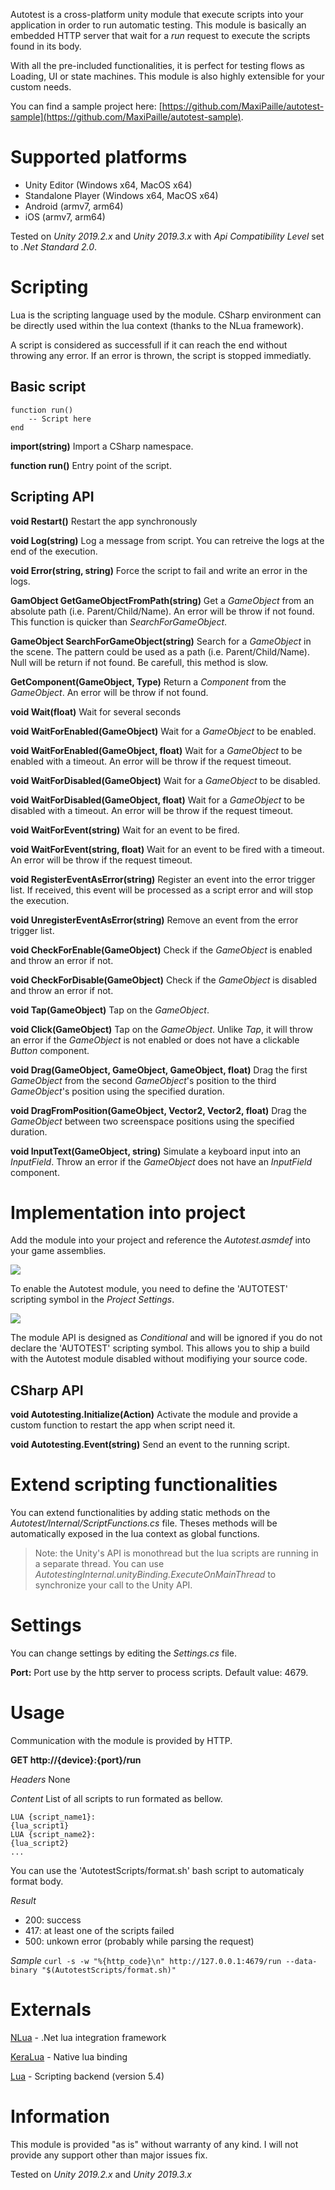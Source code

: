 

Autotest is a cross-platform unity module that execute scripts into your application in order to run automatic testing. This module is basically an embedded HTTP server that wait for a *run* request to execute the scripts found in its body.

With all the pre-included functionalities, it is perfect for testing flows as Loading, UI or state machines. This module is also highly extensible for your custom needs.

You can find a sample project here: [https://github.com/MaxiPaille/autotest-sample](https://github.com/MaxiPaille/autotest-sample).

# Supported platforms

 - Unity Editor (Windows x64, MacOS x64)
 - Standalone Player (Windows x64, MacOS x64)
 - Android (armv7, arm64)
 - iOS (armv7, arm64)

Tested on *Unity 2019.2.x* and *Unity 2019.3.x* with *Api Compatibility Level* set to *.Net Standard 2.0*.

# Scripting

Lua is the scripting language used by the module. CSharp environment can be directly used within the lua context (thanks to the NLua framework).

A script is considered as successfull if it can reach the end without throwing any error. If an error is thrown, the script is stopped immediatly.

## Basic script

    function run()
	    -- Script here
    end

**import(string)**
Import a CSharp namespace.

**function run()**
Entry point of the script.

## Scripting API

**void Restart()**
Restart the app synchronously

**void Log(string)**
Log a message from script. You can retreive the logs at the end of the execution.

**void Error(string, string)**
Force the script to fail and write an error in the logs.

**GamObject GetGameObjectFromPath(string)**
Get a *GameObject* from an absolute path (i.e. Parent/Child/Name). An error will be throw if not found. This function is quicker than *SearchForGameObject*.

**GameObject SearchForGameObject(string)**
Search for a *GameObject* in the scene. The pattern could be used as a path (i.e. Parent/Child/Name). Null will be return if not found. Be carefull, this method is slow.

**GetComponent(GameObject, Type)**
Return a *Component* from the *GameObject*. An error will be throw if not found.

**void Wait(float)**
Wait for several seconds

**void WaitForEnabled(GameObject)**
Wait for a *GameObject* to be enabled.

**void WaitForEnabled(GameObject, float)**
Wait for a *GameObject* to be enabled with a timeout. An error will be throw if the request timeout.

**void WaitForDisabled(GameObject)**
Wait for a *GameObject* to be disabled.

**void WaitForDisabled(GameObject, float)**
Wait for a *GameObject* to be disabled with a timeout. An error will be throw if the request timeout.

**void WaitForEvent(string)**
Wait for an event to be fired.

**void WaitForEvent(string, float)**
Wait for an event to be fired with a timeout. An error will be throw if the request timeout.

**void RegisterEventAsError(string)**
Register an event into the error trigger list. If received, this event will be processed as a script error and will stop the execution.

**void UnregisterEventAsError(string)**
Remove an event from the error trigger list.

**void CheckForEnable(GameObject)**
Check if the *GameObject* is enabled and throw an error if not.

**void CheckForDisable(GameObject)**
Check if the *GameObject* is disabled and throw an error if not.

**void Tap(GameObject)**
Tap on the *GameObject*.

**void Click(GameObject)**
Tap on the *GameObject*. Unlike *Tap*, it will throw an error if the *GameObject* is not enabled or does not have a clickable *Button* component.

**void Drag(GameObject, GameObject, GameObject, float)**
Drag the first *GameObject* from the second *GameObject*'s position to the third *GameObject*'s position using the specified duration.

**void DragFromPosition(GameObject, Vector2, Vector2, float)**
Drag the *GameObject* between two screenspace positions using the specified duration.

**void InputText(GameObject, string)**
Simulate a keyboard input into an *InputField*. Throw an error if the *GameObject* does not have an *InputField* component.

# Implementation into project

Add the module into your project and reference the *Autotest.asmdef* into your game assemblies.

![](https://user-images.githubusercontent.com/6653003/87885823-92d9e200-ca18-11ea-9d41-1792300b82ce.png)

To enable the Autotest module, you need to define the 'AUTOTEST' scripting symbol in the *Project Settings*.

![](https://user-images.githubusercontent.com/6653003/87885880-00860e00-ca19-11ea-8273-599a8385dc85.png)

The module API is designed as *Conditional* and will be ignored if you do not declare the 'AUTOTEST' scripting symbol. This allows you to ship a build with the Autotest module disabled without modifiying your source code.

## CSharp API

**void Autotesting.Initialize(Action)**
Activate the module and provide a custom function to restart the app when script need it.

**void Autotesting.Event(string)**
Send an event to the running script.

# Extend scripting functionalities
You can extend functionalities by adding static methods on the *Autotest/Internal/ScriptFunctions.cs* file. Theses methods will be automatically exposed in the lua context as global functions.

> Note: the Unity's API is monothread but the lua scripts are running in a separate thread. You can use *AutotestingInternal.unityBinding.ExecuteOnMainThread* to synchronize your call to the Unity API.

# Settings

You can change settings by editing the *Settings.cs* file. 

**Port:**
Port use by the http server to process scripts.
Default value: 4679.

# Usage

Communication with the module is provided by HTTP.

**GET http://{device}:{port}/run**

*Headers*
None

*Content*
List of all scripts to run formated as bellow.
```
LUA {script_name1}:
{lua_script1}
LUA {script_name2}:
{lua_script2}
...
```
You can use the 'AutotestScripts/format.sh' bash script to automaticaly format body.

*Result*
 - 200: success
 - 417: at least one of the scripts failed
 - 500: unkown error (probably while parsing the request)

*Sample*
```curl -s -w "%{http_code}\n" http://127.0.0.1:4679/run --data-binary "$(AutotestScripts/format.sh)"```

# Externals

[NLua](https://github.com/NLua/NLua) - .Net lua integration framework

[KeraLua](https://github.com/NLua/KeraLua) - Native lua binding

[Lua](http://www.lua.org/) - Scripting backend (version 5.4)

# Information

This module is provided "as is" without warranty of any kind. I will not provide any support other than major issues fix.

Tested on *Unity 2019.2.x* and *Unity 2019.3.x*
